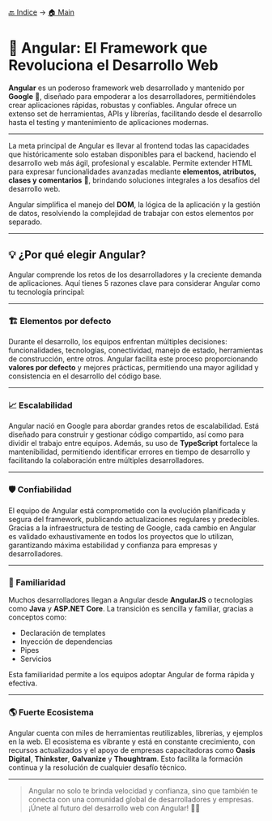 [🔙 Indice](https://github.com/IngSoft-DA2/DA2-Tecnologia/tree/angular?tab=readme-ov-file#indice) → [🏠 Main](https://github.com/IngSoft-DA2/DA2-Tecnologia/tree/main?tab=readme-ov-file#da2-tecnologia--dise%C3%B1o-de-aplicaciones-2)

# 🚀 Angular: El Framework que Revoluciona el Desarrollo Web

**Angular** es un poderoso framework web desarrollado y mantenido por **Google** 🏢, diseñado para empoderar a los desarrolladores, permitiéndoles crear aplicaciones rápidas, robustas y confiables. Angular ofrece un extenso set de herramientas, APIs y librerías, facilitando desde el desarrollo hasta el testing y mantenimiento de aplicaciones modernas.

---

La meta principal de Angular es llevar al frontend todas las capacidades que históricamente solo estaban disponibles para el backend, haciendo el desarrollo web más ágil, profesional y escalable. Permite extender HTML para expresar funcionalidades avanzadas mediante **elementos, atributos, clases y comentarios** 🎯, brindando soluciones integrales a los desafíos del desarrollo web.

Angular simplifica el manejo del **DOM**, la lógica de la aplicación y la gestión de datos, resolviendo la complejidad de trabajar con estos elementos por separado.

---

## 💡 ¿Por qué elegir Angular?

Angular comprende los retos de los desarrolladores y la creciente demanda de aplicaciones. Aquí tienes 5 razones clave para considerar Angular como tu tecnología principal:

---

### 🏗️ Elementos por defecto

Durante el desarrollo, los equipos enfrentan múltiples decisiones: funcionalidades, tecnologías, conectividad, manejo de estado, herramientas de construcción, entre otros. Angular facilita este proceso proporcionando **valores por defecto** y mejores prácticas, permitiendo una mayor agilidad y consistencia en el desarrollo del código base.

---

### 📈 Escalabilidad

Angular nació en Google para abordar grandes retos de escalabilidad. Está diseñado para construir y gestionar código compartido, así como para dividir el trabajo entre equipos. Además, su uso de **TypeScript** fortalece la mantenibilidad, permitiendo identificar errores en tiempo de desarrollo y facilitando la colaboración entre múltiples desarrolladores.

---

### 🛡️ Confiabilidad

El equipo de Angular está comprometido con la evolución planificada y segura del framework, publicando actualizaciones regulares y predecibles. Gracias a la infraestructura de testing de Google, cada cambio en Angular es validado exhaustivamente en todos los proyectos que lo utilizan, garantizando máxima estabilidad y confianza para empresas y desarrolladores.

---

### 🤝 Familiaridad

Muchos desarrolladores llegan a Angular desde **AngularJS** o tecnologías como **Java** y **ASP.NET Core**. La transición es sencilla y familiar, gracias a conceptos como:
- Declaración de templates
- Inyección de dependencias
- Pipes
- Servicios

Esta familiaridad permite a los equipos adoptar Angular de forma rápida y efectiva.

---

### 🌎 Fuerte Ecosistema

Angular cuenta con miles de herramientas reutilizables, librerías, y ejemplos en la web. El ecosistema es vibrante y está en constante crecimiento, con recursos actualizados y el apoyo de empresas capacitadoras como **Oasis Digital**, **Thinkster**, **Galvanize** y **Thoughtram**. Esto facilita la formación continua y la resolución de cualquier desafío técnico.

---

> Angular no solo te brinda velocidad y confianza, sino que también te conecta con una comunidad global de desarrolladores y empresas. ¡Únete al futuro del desarrollo web con Angular! 🚀🌐
